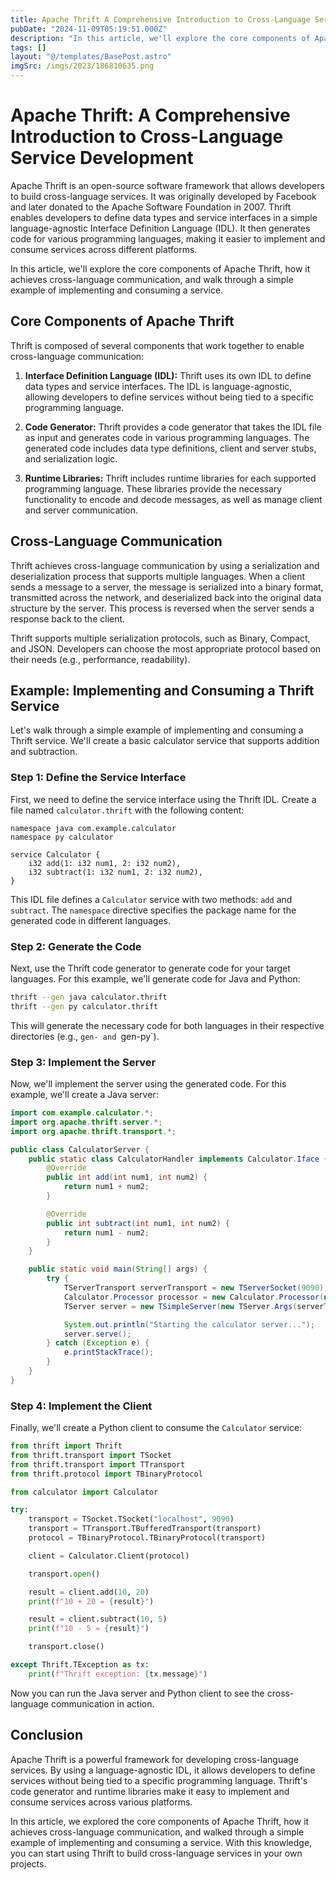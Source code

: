 ```yaml
---
title: Apache Thrift A Comprehensive Introduction to Cross-Language Service Development
pubDate: "2024-11-09T05:19:51.000Z"
description: "In this article, we'll explore the core components of Apache Thrift, how it achieves cross-language communication, and walk through a simple example of implementing and consuming a service"
tags: []
layout: "@/templates/BasePost.astro"
imgSrc: /imgs/2023/186810635.png
---
```

# Apache Thrift: A Comprehensive Introduction to Cross-Language Service Development

Apache Thrift is an open-source software framework that allows developers to build cross-language services. It was originally developed by Facebook and later donated to the Apache Software Foundation in 2007. Thrift enables developers to define data types and service interfaces in a simple language-agnostic Interface Definition Language (IDL). It then generates code for various programming languages, making it easier to implement and consume services across different platforms.

In this article, we'll explore the core components of Apache Thrift, how it achieves cross-language communication, and walk through a simple example of implementing and consuming a service.

## Core Components of Apache Thrift

Thrift is composed of several components that work together to enable cross-language communication:

1. **Interface Definition Language (IDL):** Thrift uses its own IDL to define data types and service interfaces. The IDL is language-agnostic, allowing developers to define services without being tied to a specific programming language.

2. **Code Generator:** Thrift provides a code generator that takes the IDL file as input and generates code in various programming languages. The generated code includes data type definitions, client and server stubs, and serialization logic.

3. **Runtime Libraries:** Thrift includes runtime libraries for each supported programming language. These libraries provide the necessary functionality to encode and decode messages, as well as manage client and server communication.

## Cross-Language Communication

Thrift achieves cross-language communication by using a serialization and deserialization process that supports multiple languages. When a client sends a message to a server, the message is serialized into a binary format, transmitted across the network, and deserialized back into the original data structure by the server. This process is reversed when the server sends a response back to the client.

Thrift supports multiple serialization protocols, such as Binary, Compact, and JSON. Developers can choose the most appropriate protocol based on their needs (e.g., performance, readability).

## Example: Implementing and Consuming a Thrift Service

Let's walk through a simple example of implementing and consuming a Thrift service. We'll create a basic calculator service that supports addition and subtraction.

### Step 1: Define the Service Interface

First, we need to define the service interface using the Thrift IDL. Create a file named `calculator.thrift` with the following content:

```thrift
namespace java com.example.calculator
namespace py calculator

service Calculator {
    i32 add(1: i32 num1, 2: i32 num2),
    i32 subtract(1: i32 num1, 2: i32 num2),
}
```

This IDL file defines a `Calculator` service with two methods: `add` and `subtract`. The `namespace` directive specifies the package name for the generated code in different languages.

### Step 2: Generate the Code

Next, use the Thrift code generator to generate code for your target languages. For this example, we'll generate code for Java and Python:

```sh
thrift --gen java calculator.thrift
thrift --gen py calculator.thrift
```

This will generate the necessary code for both languages in their respective directories (e.g., `gen- and `gen-py`).

### Step 3: Implement the Server

Now, we'll implement the server using the generated code. For this example, we'll create a Java server:

```java
import com.example.calculator.*;
import org.apache.thrift.server.*;
import org.apache.thrift.transport.*;

public class CalculatorServer {
    public static class CalculatorHandler implements Calculator.Iface {
        @Override
        public int add(int num1, int num2) {
            return num1 + num2;
        }

        @Override
        public int subtract(int num1, int num2) {
            return num1 - num2;
        }
    }

    public static void main(String[] args) {
        try {
            TServerTransport serverTransport = new TServerSocket(9090);
            Calculator.Processor processor = new Calculator.Processor(new CalculatorHandler());
            TServer server = new TSimpleServer(new TServer.Args(serverTransport).processor(processor));

            System.out.println("Starting the calculator server...");
            server.serve();
        } catch (Exception e) {
            e.printStackTrace();
        }
    }
}
```

### Step 4: Implement the Client

Finally, we'll create a Python client to consume the `Calculator` service:

```python
from thrift import Thrift
from thrift.transport import TSocket
from thrift.transport import TTransport
from thrift.protocol import TBinaryProtocol

from calculator import Calculator

try:
    transport = TSocket.TSocket("localhost", 9090)
    transport = TTransport.TBufferedTransport(transport)
    protocol = TBinaryProtocol.TBinaryProtocol(transport)

    client = Calculator.Client(protocol)

    transport.open()

    result = client.add(10, 20)
    print(f"10 + 20 = {result}")

    result = client.subtract(10, 5)
    print(f"10 - 5 = {result}")

    transport.close()

except Thrift.TException as tx:
    print(f"Thrift exception: {tx.message}")

```

Now you can run the Java server and Python client to see the cross-language communication in action.

## Conclusion

Apache Thrift is a powerful framework for developing cross-language services. By using a language-agnostic IDL, it allows developers to define services without being tied to a specific programming language. Thrift's code generator and runtime libraries make it easy to implement and consume services across various platforms.

In this article, we explored the core components of Apache Thrift, how it achieves cross-language communication, and walked through a simple example of implementing and consuming a service. With this knowledge, you can start using Thrift to build cross-language services in your own projects.
